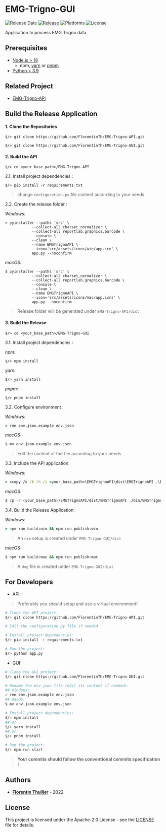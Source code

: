 # EMG-Trigno-GUI

![Release Date](https://img.shields.io/github/release-date/florentinth/EMG-Trigno-GUI?style=flat-square) [![Release](https://img.shields.io/github/release/FlorentinTh/EMG-Trigno-GUI?style=flat-square)](https://github.com/FlorentinTh/EMG-Trigno-GUI/releases)
![Platforms](https://img.shields.io/badge/platforms-win--32%20%7C%20win--64%20%7C%20osx--64%20-lightgrey?style=flat-square) ![License](https://img.shields.io/github/license/florentinth/EMG-Trigno-GUI?style=flat-square)

Application to process EMG Trigno data

## Prerequisites

- [Node.js > 18](https://nodejs.org/)
  - npm, [yarn](https://yarnpkg.com/getting-started/install) or [pnpm](https://pnpm.io/installation)
- [Python > 3.9](https://www.python.org/downloads/)

## Related Project

- [EMG-Trigno-API](https://github.com/FlorentinTh/EMG-Trigno-API)

## Build the Release Application

#### 1. Clone the Repositories

```
$/> git clone https://github.com/FlorentinTh/EMG-Trigno-API.git

$/> git clone https://github.com/FlorentinTh/EMG-Trigno-GUI.git
```

#### 2. Build the API

```
$/> cd <your_base_path>/EMG-Trigno-API
```

2.1. Install project dependencies :
```
$/> pip install -r requirements.txt
```

> change ```configuration.py``` file content according to your needs

2.2. Create the release folder :

*Windows:*
```
> pyinstaller --paths 'src' \
            --collect-all charset_normalizer \
            --collect-all reportlab.graphics.barcode \
            --console \
            --clean \
            --name EMGTrignoAPI \
            --icon='src/assets/icons/win/app.ico' \
            app.py --noconfirm
```

*macOS:*
```
$ pyinstaller --paths 'src' \
            --collect-all charset_normalizer \
            --collect-all reportlab.graphics.barcode \
            --console \
            --clean \
            --name EMGTrignoAPI \
            --icon='src/assets/icons/mac/app.icns' \
            app.py --noconfirm
```

> Release folder will be generated under ```EMG-Trigno-API/dist```

#### 3. Build the Release

```
$/> cd <your_base_path>/EMG-Trigno-GUI
```

3.1. Install project dependencies :

*npm:*
```
$/> npm install
```
*yarn:*
```
$/> yarn install
```
*pnpm:*
```
$/> pnpm install
```

3.2. Configure environment :

*Windows:*
```cmd
> ren env.json.example env.json
```

*macOS:*
```sh
$ mv env.json.example env.json
```

> Edit the content of the file according to your needs

3.3. Include the API application:

*Windows:*
```cmd
> xcopy /e /k /h /i <your_base_path>\EMGTrignoAPI\dist\EMGTrignoAPI .\bin\EMGTrignoAPI
```
*macOS:*
```sh
$ cp -r <your_base_path>/EMGTrignoAPI/dist/EMGTrignoAPI ./bin/EMGTrignoAPI
```

3.4. Build the Release Application:

*Windows:*
```cmd
> npm run build:win && npm run publish:win
```
> An ```exe``` setup is created under ```EMG-Trigno-GUI/dist```

*macOS:*
```sh
$ npm run build:mac && npm run publish:mac
```
> A ```dmg``` file is created under ```EMG-Trigno-GUI/dist```

## For Developers

- API:
> Preferably you should setup and use a virtual environment!
```sh
# Clone the API project:
$/> git clone https://github.com/FlorentinTh/EMG-Trigno-API.git

# Edit the configuration.py file if needed

# Install project dependencies:
$/> pip install -r requirements.txt

# Run the project:
$/> python app.py
```

- GUI:
```sh
# Clone the GUI project:
$/> git clone https://github.com/FlorentinTh/EMG-Trigno-GUI.git

# Rename the env.json file (edit its content if needed):
## Windows:
> ren env.json.example env.json
## macOS:
$ mv env.json.example env.json

# Install project dependencies:
$/> npm install
## or
$/> yarn install
## or
$/> pnpm install

# Run the project:
$/> npm run start
```

> **Your commits should follow the conventional commits specification !**

## Authors

- [**Florentin Thullier**](https://github.com/FlorentinTh) - 2022

## License

This project is licensed under the Apache-2.0 License - see the [LICENSE](LICENSE) file for details.
